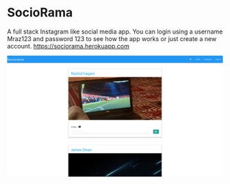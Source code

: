 # SocioRama
A full stack Instagram like social media app. You can login using a username Mraz123 and password 123 to see how the app works or just create a new account.
https://sociorama.herokuapp.com

![image](https://raw.githubusercontent.com/Pukhta2704/SocioRama/master/screenshot.png)
